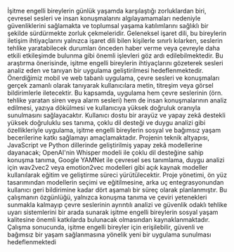 İşitme engelli bireylerin günlük yaşamda karşılaştığı zorluklardan biri, çevresel sesleri ve insan konuşmalarını algılayamamaları nedeniyle güvenliklerini sağlamakta ve toplumsal yaşama katılımlarını sağlıklı bir şekilde sürdürmekte zorluk çekmeleridir. Geleneksel işaret dili, bu bireylerin iletişim ihtiyaçlarını yalnızca işaret dili bilen kişilerle sınırlı kılarken, seslerin tehlike yaratabilecek durumları önceden haber verme veya çevreyle daha etkili etkileşimde bulunma gibi önemli işlevleri göz ardı edilebilmektedir.
Bu araştırma önerisinde, işitme engelli bireylerin ihtiyaçlarını gözeterek sesleri analiz eden ve tanıyan bir uygulama geliştirilmesi hedeflenmektedir. Önerdiğimiz mobil ve web tabanlı uygulama, çevre sesleri ve konuşmaları gerçek zamanlı olarak tanıyarak kullanıcılara metin, titreşim veya görsel bildirimlerle iletecektir. Bu kapsamda, uygulama hem çevre seslerinin (örn. tehlike yaratan siren veya alarm sesleri) hem de insan konuşmalarının analiz edilmesi, yazıya dökülmesi ve kullanıcıya yüksek doğruluk oranıyla sunulmasını sağlayacaktır. Kullanıcı dostu bir arayüz ve yapay zekâ destekli yüksek doğruluklu ses tanıma, çoklu dil desteği ve duygu analizi gibi özellikleriyle uygulama, işitme engelli bireylerin sosyal ve bağımsız yaşam becerilerine katkı sağlamayı amaçlamaktadır.
Projenin teknik altyapısı, JavaScript ve Python dillerinde geliştirilmiş yapay zekâ modellerine dayanacak; OpenAI'nin Whisper modeli ile çoklu dil desteğine sahip konuşma tanıma, Google YAMNet ile çevresel ses tanımlama, duygu analizi için wav2vec2 veya emotion2vec modelleri gibi açık kaynak modeller kullanılarak eğitim ve geliştirme süreci yürütülecektir. Proje yönetimi, ön yüz tasarımından modellerin seçimi ve eğitilmesine, arka uç entegrasyonundan kullanıcı geri bildirimine kadar dört aşamalı bir süreç olarak planlanmıştır.
Bu çalışmanın özgünlüğü, yalnızca konuşma tanıma ve çeviri yetenekleri sunmakla kalmayıp çevre seslerinin ayrıntılı analizi ve güvenlik odaklı tehlike uyarı sistemlerini bir arada sunarak işitme engelli bireylerin sosyal yaşam kalitesine önemli katkılarda bulunacak olmasından kaynaklanmaktadır. Çalışma sonucunda, işitme engelli bireyler için erişilebilir, güvenli ve bağımsız bir yaşam sağlanmasına yönelik yeni bir uygulama sunulması hedeflenmektedi
